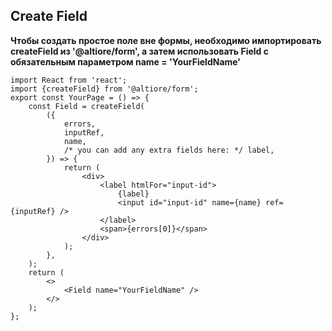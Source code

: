 ## Create Field

**Чтобы создать простое поле вне формы, необходимо импортировать createField из '@altiore/form', а затем использовать Field с обязательным параметром name = 'YourFieldName'**

```tsx
import React from 'react';
import {createField} from '@altiore/form';
export const YourPage = () => {
	const Field = createField(
		({
			errors,
			inputRef,
			name,
			/* you can add any extra fields here: */ label,
		}) => {
			return (
				<div>
					<label htmlFor="input-id">
						{label}
						<input id="input-id" name={name} ref={inputRef} />
					</label>
					<span>{errors[0]}</span>
				</div>
			);
		},
	);
	return (
		<>
			<Field name="YourFieldName" />
		</>
	);
};
```
